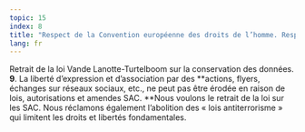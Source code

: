 ```yaml
---
topic: 15
index: 8
title: "Respect de la Convention européenne des droits de l’homme. Respect de la vie privée. "
lang: fr
---
```

Retrait de la loi Vande Lanotte-Turtelboom sur la conservation des données.
**9**. La liberté d’expression et d’association par des **actions, flyers, échanges sur réseaux sociaux, etc., ne peut pas être érodée en raison de lois, autorisations et amendes SAC. **Nous voulons le retrait de la loi sur les SAC.
Nous réclamons également l’abolition des « lois antiterrorisme » qui limitent
les droits et libertés fondamentales.
